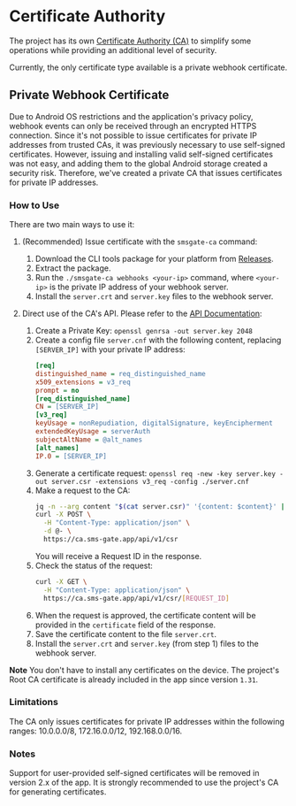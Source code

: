 # Certificate Authority

The project has its own [Certificate Authority (CA)](https://en.wikipedia.org/wiki/Certificate_authority) to simplify some operations while providing an additional level of security.

Currently, the only certificate type available is a private webhook certificate.

## Private Webhook Certificate

Due to Android OS restrictions and the application's privacy policy, webhook events can only be received through an encrypted HTTPS connection. Since it's not possible to issue certificates for private IP addresses from trusted CAs, it was previously necessary to use self-signed certificates. However, issuing and installing valid self-signed certificates was not easy, and adding them to the global Android storage created a security risk. Therefore, we've created a private CA that issues certificates for private IP addresses.

### How to Use

There are two main ways to use it:

1. (Recommended) Issue certificate with the `smsgate-ca` command:
    1. Download the CLI tools package for your platform from [Releases](https://github.com/android-sms-gateway/cli/releases/latest).
    2. Extract the package.
    3. Run the `./smsgate-ca webhooks <your-ip>` command, where `<your-ip>` is the private IP address of your webhook server.
    4. Install the `server.crt` and `server.key` files to the webhook server.

2. Direct use of the CA's API. Please refer to the [API Documentation](https://ca.sms-gate.app/docs):
    1. Create a Private Key: `openssl genrsa -out server.key 2048`
    2. Create a config file `server.cnf` with the following content, replacing `[SERVER_IP]` with your private IP address:
        ```ini
        [req]
        distinguished_name = req_distinguished_name
        x509_extensions = v3_req
        prompt = no
        [req_distinguished_name]
        CN = [SERVER_IP]
        [v3_req]
        keyUsage = nonRepudiation, digitalSignature, keyEncipherment
        extendedKeyUsage = serverAuth
        subjectAltName = @alt_names
        [alt_names]
        IP.0 = [SERVER_IP]
        ```
    3. Generate a certificate request: `openssl req -new -key server.key -out server.csr -extensions v3_req -config ./server.cnf`
    4. Make a request to the CA:
        ```sh
        jq -n --arg content "$(cat server.csr)" '{content: $content}' | \
        curl -X POST \
          -H "Content-Type: application/json" \
          -d @- \
          https://ca.sms-gate.app/api/v1/csr
        ```
        You will receive a Request ID in the response.
    5. Check the status of the request:
        ```sh
        curl -X GET \
          -H "Content-Type: application/json" \
          https://ca.sms-gate.app/api/v1/csr/[REQUEST_ID]
        ```
    6. When the request is approved, the certificate content will be provided in the `certificate` field of the response.
    7. Save the certificate content to the file `server.crt`.
    8. Install the `server.crt` and `server.key` (from step 1) files to the webhook server.

**Note** You don't have to install any certificates on the device. The project's Root CA certificate is already included in the app since version `1.31`.

### Limitations

The CA only issues certificates for private IP addresses within the following ranges: 10.0.0.0/8, 172.16.0.0/12, 192.168.0.0/16.

### Notes

Support for user-provided self-signed certificates will be removed in version 2.x of the app. It is strongly recommended to use the project's CA for generating certificates.
